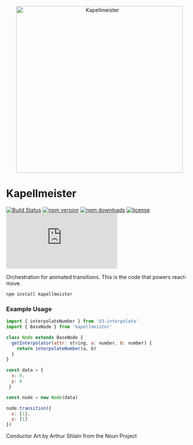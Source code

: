 <div style="text-align:center;">
  <img src="https://user-images.githubusercontent.com/4615775/51508153-4ffe6600-1db1-11e9-997a-b2d496effdbf.png" alt="Kapellmeister" style="width:450px;"/>
</div>

# Kapellmeister

[![Build Status](https://travis-ci.org/sghall/kapellmeister.svg?branch=master)](https://travis-ci.org/sghall/kapellmeister)
[![npm version](https://img.shields.io/npm/v/kapellmeister.svg)](https://www.npmjs.com/package/kapellmeister)
[![npm downloads](https://img.shields.io/npm/dm/kapellmeister.svg)](https://www.npmjs.com/package/kapellmeister)
[![license](https://img.shields.io/github/license/mashape/apistatus.svg?maxAge=2592000)](https://github.com/sghall/kapellmeister/blob/master/LICENSE)
![gzip size](http://img.badgesize.io/https://npmcdn.com/kapellmeister/dist/kapellmeister.min.js?compression=gzip)

Orchestration for animated transitions.  This is the code that powers react-move.

```
npm install kapellmeister
```

### Example Usage
```js
import { interpolateNumber } from 'd3-interpolate'
import { BaseNode } from 'kapellmeister'

class Node extends BaseNode {
  getInterpolator(attr: string, a: number, b: number) {
    return interpolateNumber(a, b)
  }
}

const data = {
  x: 0,
  y: 0
 }

const node = new Node(data)

node.transition({
  x: [1],
  y: [1]
})
```










Conductor Art by Arthur Shlain from the Noun Project
